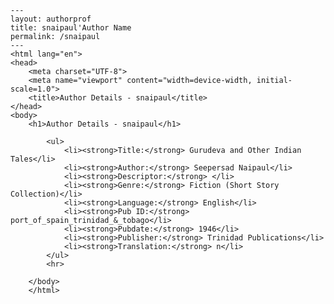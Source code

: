 
    ---
    layout: authorprof
    title: snaipaul'Author Name 
    permalink: /snaipaul
    ---
    <html lang="en">
    <head>
        <meta charset="UTF-8">
        <meta name="viewport" content="width=device-width, initial-scale=1.0">
        <title>Author Details - snaipaul</title>
    </head>
    <body>
        <h1>Author Details - snaipaul</h1>
        
            <ul>
                <li><strong>Title:</strong> Gurudeva and Other Indian Tales</li>
                <li><strong>Author:</strong> Seepersad Naipaul</li>
                <li><strong>Descriptor:</strong> </li>
                <li><strong>Genre:</strong> Fiction (Short Story Collection)</li>
                <li><strong>Language:</strong> English</li>
                <li><strong>Pub ID:</strong> port_of_spain_trinidad_&_tobago</li>
                <li><strong>Pubdate:</strong> 1946</li>
                <li><strong>Publisher:</strong> Trinidad Publications</li>
                <li><strong>Translation:</strong> n</li>
            </ul>
            <hr>
            
        </body>
        </html>
        